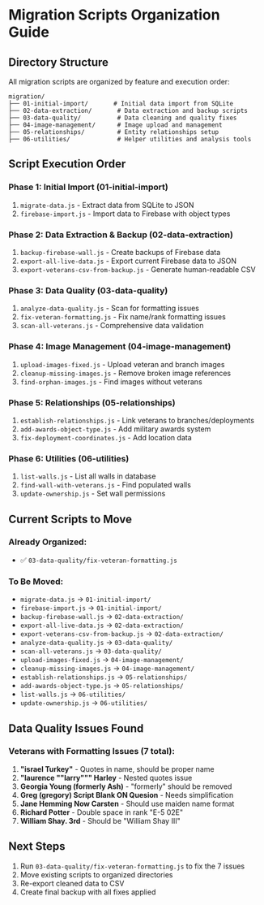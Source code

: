 # Migration Scripts Organization Guide

## Directory Structure

All migration scripts are organized by feature and execution order:

```
migration/
├── 01-initial-import/       # Initial data import from SQLite
├── 02-data-extraction/       # Data extraction and backup scripts  
├── 03-data-quality/          # Data cleaning and quality fixes
├── 04-image-management/      # Image upload and management
├── 05-relationships/         # Entity relationships setup
├── 06-utilities/             # Helper utilities and analysis tools
```

## Script Execution Order

### Phase 1: Initial Import (01-initial-import)
1. `migrate-data.js` - Extract data from SQLite to JSON
2. `firebase-import.js` - Import data to Firebase with object types

### Phase 2: Data Extraction & Backup (02-data-extraction)
1. `backup-firebase-wall.js` - Create backups of Firebase data
2. `export-all-live-data.js` - Export current Firebase data to JSON
3. `export-veterans-csv-from-backup.js` - Generate human-readable CSV

### Phase 3: Data Quality (03-data-quality)
1. `analyze-data-quality.js` - Scan for formatting issues
2. `fix-veteran-formatting.js` - Fix name/rank formatting issues
3. `scan-all-veterans.js` - Comprehensive data validation

### Phase 4: Image Management (04-image-management)
1. `upload-images-fixed.js` - Upload veteran and branch images
2. `cleanup-missing-images.js` - Remove broken image references
3. `find-orphan-images.js` - Find images without veterans

### Phase 5: Relationships (05-relationships)
1. `establish-relationships.js` - Link veterans to branches/deployments
2. `add-awards-object-type.js` - Add military awards system
3. `fix-deployment-coordinates.js` - Add location data

### Phase 6: Utilities (06-utilities)
1. `list-walls.js` - List all walls in database
2. `find-wall-with-veterans.js` - Find populated walls
3. `update-ownership.js` - Set wall permissions

## Current Scripts to Move

### Already Organized:
- ✅ `03-data-quality/fix-veteran-formatting.js`

### To Be Moved:
- `migrate-data.js` → `01-initial-import/`
- `firebase-import.js` → `01-initial-import/`
- `backup-firebase-wall.js` → `02-data-extraction/`
- `export-all-live-data.js` → `02-data-extraction/`
- `export-veterans-csv-from-backup.js` → `02-data-extraction/`
- `analyze-data-quality.js` → `03-data-quality/`
- `scan-all-veterans.js` → `03-data-quality/`
- `upload-images-fixed.js` → `04-image-management/`
- `cleanup-missing-images.js` → `04-image-management/`
- `establish-relationships.js` → `05-relationships/`
- `add-awards-object-type.js` → `05-relationships/`
- `list-walls.js` → `06-utilities/`
- `update-ownership.js` → `06-utilities/`

## Data Quality Issues Found

### Veterans with Formatting Issues (7 total):
1. **"israel Turkey"** - Quotes in name, should be proper name
2. **"laurence ""larry""" Harley** - Nested quotes issue  
3. **Georgia Young (formerly Ash)** - "formerly" should be removed
4. **Greg (gregory) Script Blank ON Quesion** - Needs simplification
5. **Jane Hemming Now Carsten** - Should use maiden name format
6. **Richard Potter** - Double space in rank "E-5  02E"
7. **William Shay. 3rd** - Should be "William Shay III"

## Next Steps

1. Run `03-data-quality/fix-veteran-formatting.js` to fix the 7 issues
2. Move existing scripts to organized directories
3. Re-export cleaned data to CSV
4. Create final backup with all fixes applied